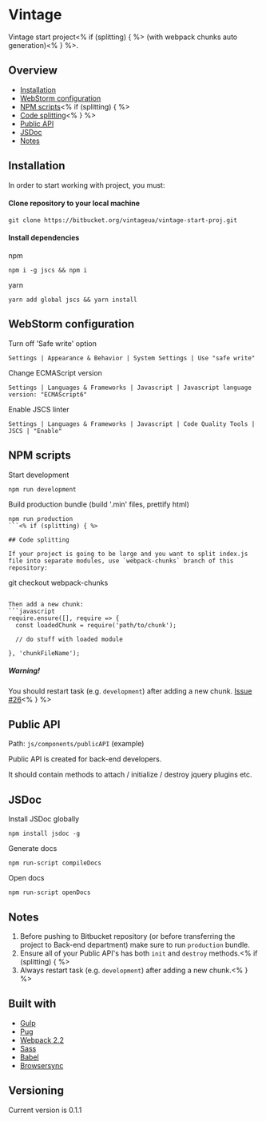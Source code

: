 # Vintage

Vintage start project<% if (splitting) { %> (with webpack chunks auto generation)<% } %>.

## Overview

* [Installation](#markdown-header-installation)
* [WebStorm configuration](#markdown-header-webstorm-configuration)
* [NPM scripts](#markdown-header-npm-scripts)<% if (splitting) { %>
* [Code splitting](#markdown-header-code-splitting)<% } %>
* [Public API](#markdown-header-public-api)
* [JSDoc](#markdown-header-jsdoc)
* [Notes](#markdown-header-notes)

## Installation

In order to start working with project, you must:

#### Clone repository to your local machine

```
git clone https://bitbucket.org/vintageua/vintage-start-proj.git
```

#### Install dependencies

npm
```
npm i -g jscs && npm i
```

yarn
```
yarn add global jscs && yarn install
```

## WebStorm configuration

Turn off 'Safe write' option
```
Settings | Appearance & Behavior | System Settings | Use "safe write"
```

Change ECMAScript version
```
Settings | Languages & Frameworks | Javascript | Javascript language version: "ECMAScript6"
```

Enable JSCS linter
```
Settings | Languages & Frameworks | Javascript | Code Quality Tools | JSCS | "Enable"
```

## NPM scripts

Start development

```
npm run development
```

Build production bundle (build '.min' files, prettify html)

```
npm run production
```<% if (splitting) { %>

## Code splitting

If your project is going to be large and you want to split index.js file into separate modules, use `webpack-chunks` branch of this repository:
```
git checkout webpack-chunks
```

Then add a new chunk:
```javascript
require.ensure([], require => {
  const loadedChunk = require('path/to/chunk');

  // do stuff with loaded module

}, 'chunkFileName');
```

##### Warning!

You should restart task (e.g. `development`) after adding a new chunk.
[Issue #26](https://github.com/soundcloud/chunk-manifest-webpack-plugin/issues/26)<% } %>

## Public API

Path: `js/components/publicAPI` (example)

Public API is created for back-end developers.

It should contain methods to attach / initialize / destroy jquery plugins etc.

## JSDoc

Install JSDoc globally

```
npm install jsdoc -g
```

Generate docs

```
npm run-script compileDocs
```

Open docs
```
npm run-script openDocs
```

## Notes

1. Before pushing to Bitbucket repository (or before transferring the project to Back-end department) make sure to run `production` bundle.
2. Ensure all of your Public API's has both `init` and `destroy` methods.<% if (splitting) { %>
3. Always restart task (e.g. `development`) after adding a new chunk.<% } %>

## Built with

* [Gulp](http://gulpjs.com/)
* [Pug](https://github.com/pugjs/pug)
* [Webpack 2.2](https://webpack.js.org/)
* [Sass](http://sass-lang.com/)
* [Babel](https://babeljs.io/)
* [Browsersync](https://www.browsersync.io/)

## Versioning

Current version is 0.1.1